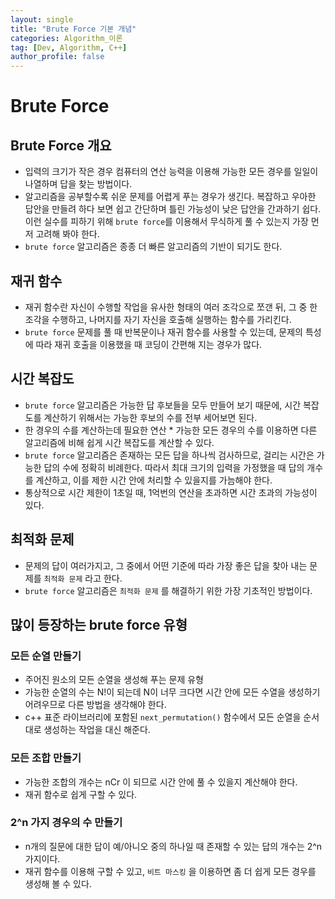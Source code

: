 ```yaml
---
layout: single
title: "Brute Force 기본 개념"
categories: Algorithm_이론
tag: [Dev, Algorithm, C++]
author_profile: false
---
```


# Brute Force

## Brute Force 개요

- 입력의 크기가 작은 경우 컴퓨터의 연산 능력을 이용해 가능한 모든 경우를 일일이 나열하며 답을 찾는 방법이다.
- 알고리즘을 공부할수록 쉬운 문제를 어렵게 푸는 경우가 생긴다. 복잡하고 우아한 답안을 만들려 하다 보면 쉽고 간단하며 틀린 가능성이 낮은 답안을 간과하기 쉽다. 이런 실수를 피하기 위해 `brute force`를 이용해서  무식하게 풀 수 있는지 가장 먼저 고려해 봐야 한다.
- `brute force` 알고리즘은 종종 더 빠른 알고리즘의 기반이 되기도 한다.

## 재귀 함수

- 재귀 함수란 자신이 수행할 작업을 유사한 형태의 여러 조각으로 쪼갠 뒤, 그 중 한 조각을 수행하고, 나머지를 자기 자신을 호출해 실행하는 함수를 가리킨다.
- `brute force` 문제를 풀 때 반복문이나 재귀 함수를 사용할 수 있는데, 문제의 특성에 따라 재귀 호출을 이용했을 때 코딩이 간편해 지는 경우가 많다.

## 시간 복잡도

- `brute force` 알고리즘은 가능한 답 후보들을 모두 만들어 보기 때문에, 시간 복잡도를 계산하기 위해서는 가능한 후보의 수를 전부 세어보면 된다.
- 한 경우의 수를 계산하는데 필요한 연산 * 가능한 모든 경우의 수를 이용하면 다른 알고리즘에 비해 쉽게 시간 복잡도를 계산할 수 있다.
- `brute force` 알고리즘은 존재하는 모든 답을 하나씩 검사하므로, 걸리는 시간은 가능한 답의 수에 정확히 비례한다. 따라서 최대 크기의 입력을 가정했을 때 답의 개수를 계산하고, 이를 제한 시간 안에 처리할 수 있을지를 가늠해야 한다.
- 통상적으로 시간 제한이 1초일 때, 1억번의 연산을 초과하면 시간 초과의 가능성이 있다.

## 최적화 문제

- 문제의 답이 여러가지고, 그 중에서 어떤 기준에 따라 가장 좋은 답을 찾아 내는 문제를 `최적화 문제` 라고 한다.
- `brute force` 알고리즘은 `최적화 문제` 를 해결하기 위한 가장 기초적인 방법이다.

## 많이 등장하는 brute force 유형

### 모든 순열 만들기

- 주어진 원소의 모든 순열을 생성해 푸는 문제 유형
- 가능한 순열의 수는 N!이 되는데 N이 너무 크다면 시간 안에 모든 수열을 생성하기 어려우므로 다른 방법을 생각해야 한다.
- c++ 표준 라이브러리에 포함된 `next_permutation()` 함수에서 모든 순열을 순서대로 생성하는 작업을 대신 해준다.

### 모든 조합 만들기

- 가능한 조합의 개수는 nCr 이 되므로 시간 안에 풀 수 있을지 계산해야 한다.
- 재귀 함수로 쉽게 구할 수 있다.

### 2^n 가지 경우의 수 만들기

- n개의 질문에 대한 답이 예/아니오 중의 하나일 때 존재할 수 있는 답의 개수는 2^n 가지이다.
- 재귀 함수를 이용해 구할 수 있고, `비트 마스킹` 을 이용하면 좀 더 쉽게 모든 경우를 생성해 볼 수 있다.